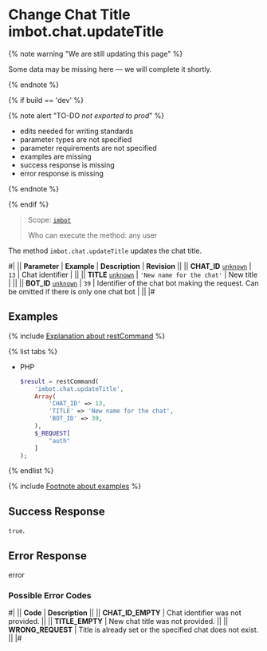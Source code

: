 # Change Chat Title imbot.chat.updateTitle

{% note warning "We are still updating this page" %}

Some data may be missing here — we will complete it shortly.

{% endnote %}

{% if build == 'dev' %}

{% note alert "TO-DO _not exported to prod_" %}

- edits needed for writing standards
- parameter types are not specified
- parameter requirements are not specified
- examples are missing
- success response is missing
- error response is missing

{% endnote %}

{% endif %}

> Scope: [`imbot`](../../scopes/permissions.md)
>
> Who can execute the method: any user

The method `imbot.chat.updateTitle` updates the chat title.

#|
|| **Parameter** | **Example** | **Description** | **Revision** ||
|| **CHAT_ID**
[`unknown`](../../data-types.md) | `13` | Chat identifier | ||
|| **TITLE**
[`unknown`](../../data-types.md) | `'New name for the chat'` | New title | ||
|| **BOT_ID**
[`unknown`](../../data-types.md) | `39` | Identifier of the chat bot making the request. Can be omitted if there is only one chat bot | ||
|#

## Examples

{% include [Explanation about restCommand](../_includes/rest-command.md) %}

{% list tabs %}

- PHP

    ```php
    $result = restCommand(
        'imbot.chat.updateTitle',
        Array(
            'CHAT_ID' => 13,
            'TITLE' => 'New name for the chat',
            'BOT_ID' => 39,
        ),
        $_REQUEST[
            "auth"
        ]
    );
    ```

{% endlist %}

{% include [Footnote about examples](../../../_includes/examples.md) %}

## Success Response

`true`.

## Error Response

error

### Possible Error Codes

#|
|| **Code** | **Description** ||
|| **CHAT_ID_EMPTY** | Chat identifier was not provided. ||
|| **TITLE_EMPTY** | New chat title was not provided. ||
|| **WRONG_REQUEST** | Title is already set or the specified chat does not exist. ||
|#